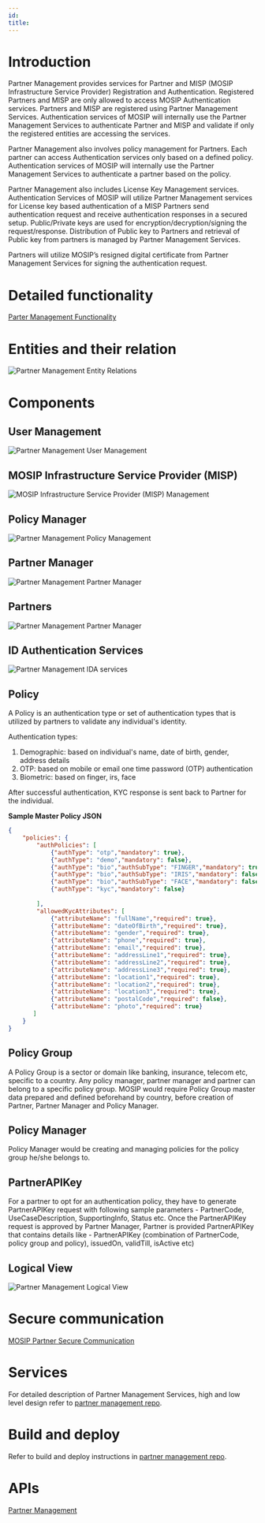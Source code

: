 ```yaml
---
id: 
title: 
---
```

# Introduction
Partner Management provides services for Partner and MISP (MOSIP Infrastructure Service Provider) Registration and Authentication. Registered Partners and MISP are only allowed to access MOSIP Authentication services. Partners and MISP are registered using Partner Management Services.  Authentication services of MOSIP will internally use the Partner Management Services to authenticate Partner and MISP and validate if only the registered entities are accessing the services.

Partner Management also involves policy management for Partners. Each partner can access Authentication services only based on a defined policy. Authentication services of MOSIP will internally use the Partner Management Services to authenticate a partner based on the policy.

Partner Management also includes License Key Management services. Authentication Services of MOSIP will utilize Partner Management services for License key based authentication of a MISP Partners send authentication request and receive authentication responses in a secured setup. Public/Private keys are used for encryption/decryption/signing the request/response. Distribution of Public key to Partners and retrieval of Public key from partners is managed by Partner Management Services. 

Partners will utilize MOSIP’s resigned digital certificate from Partner Management Services for signing the authentication request.

# Detailed functionality 
[Parter Management Functionality](Partner-Management-Functionality.md)

# Entities and their relation 

![Partner Management Entity Relations](_images/partner_management/partner_management_entity_relations.png)

# Components

## User Management

![Partner Management User Management](_images/partner_management/partner_management_user_mgmt.png)

## MOSIP Infrastructure Service Provider (MISP) 

![MOSIP Infrastructure Service Provider (MISP) Management](_images/partner_management/partner_management_misp_admin.png)

## Policy Manager

![Partner Management Policy Management](_images/partner_management/partner_management_policy_manager.png)

## Partner Manager

![Partner Management Partner Manager](_images/partner_management/partner_management_partner_manager.png)

## Partners

![Partner Management Partner Manager](_images/partner_management/partner_management_partners.png)

## ID Authentication Services

![Partner Management IDA services](_images/partner_management/partner_management_ida_services.png)


## Policy
A Policy is an authentication type or set of authentication types that is utilized by partners to validate any individual's identity.

Authentication types:

1. Demographic:  based on individual's name, date of birth, gender, address details
1. OTP: based on mobile or email one time password (OTP) authentication
1. Biometric: based on finger, irs, face

After successful authentication, KYC response is sent back to Partner for the individual.

**Sample Master Policy JSON**

```json
{
    "policies": {
        "authPolicies": [
            {"authType": "otp","mandatory": true},
            {"authType": "demo","mandatory": false},
            {"authType": "bio","authSubType": "FINGER","mandatory": true},
            {"authType": "bio","authSubType": "IRIS","mandatory": false},
            {"authType": "bio","authSubType": "FACE","mandatory": false},
            {"authType": "kyc","mandatory": false}
                    
        ],
        "allowedKycAttributes": [  
            {"attributeName": "fullName","required": true},
            {"attributeName": "dateOfBirth","required": true},
            {"attributeName": "gender","required": true},
            {"attributeName": "phone","required": true},
            {"attributeName": "email","required": true},
            {"attributeName": "addressLine1","required": true},
            {"attributeName": "addressLine2","required": true},
            {"attributeName": "addressLine3","required": true},
            {"attributeName": "location1","required": true},
            {"attributeName": "location2","required": true},
            {"attributeName": "location3","required": true},
            {"attributeName": "postalCode","required": false},
            {"attributeName": "photo","required": true}
       ]
    }
}
```

## Policy Group
A Policy Group is a sector or domain like banking, insurance, telecom etc, specific to a country. Any policy manager, partner manager and partner can belong to a specific policy group.  MOSIP would require Policy Group master data prepared and defined beforehand by country, before creation of Partner, Partner Manager and Policy Manager.
 
## Policy Manager
Policy Manager would be creating and managing policies for the policy group he/she belongs to.
 
## PartnerAPIKey
For a partner to opt for an authentication policy, they have to generate PartnerAPIKey request with following sample parameters - PartnerCode, UseCaseDescription, SupportingInfo, Status etc. Once the PartnerAPIKey request is approved by Partner Manager, Partner is provided PartnerAPIKey that contains details like - PartnerAPIKey (combination of PartnerCode, policy group and policy), issuedOn, validTill, isActive etc)

## Logical View

![Partner Management Logical View](_images/partner_management/partner_management_logical_diagram.png)

# Secure communication

[MOSIP Partner Secure Communication](MOSIP-Partner-Secure-Communication.md)

# Services
For detailed description of Partner Management Services, high and low level design refer to [partner management repo](https://github.com/mosip/mosip-partner-portal-api).

# Build and deploy
Refer to build and deploy instructions in [partner management repo](https://github.com/mosip/mosip-partner-portal-api).

# APIs
[Partner Management](Partner-Management-Service-APIs.md)



